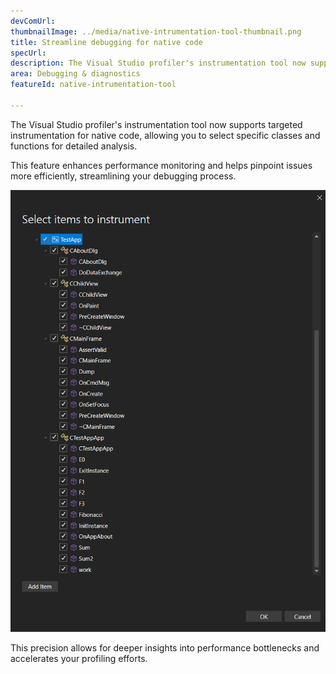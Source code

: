 ```yaml
---
devComUrl: 
thumbnailImage: ../media/native-intrumentation-tool-thumbnail.png
title: Streamline debugging for native code
specUrl: 
description: The Visual Studio profiler's instrumentation tool now supports targeted instrumentation for native code.
area: Debugging & diagnostics
featureId: native-intrumentation-tool

---
```



The Visual Studio profiler's instrumentation tool now supports targeted instrumentation for native code, allowing you to select specific classes and functions for detailed analysis.

This feature enhances performance monitoring and helps pinpoint issues more efficiently, streamlining your debugging process.

![Native Instrumentation Tool](../media/native-intrumentation-tool.png)

This precision allows for deeper insights into performance bottlenecks and accelerates your profiling efforts.
